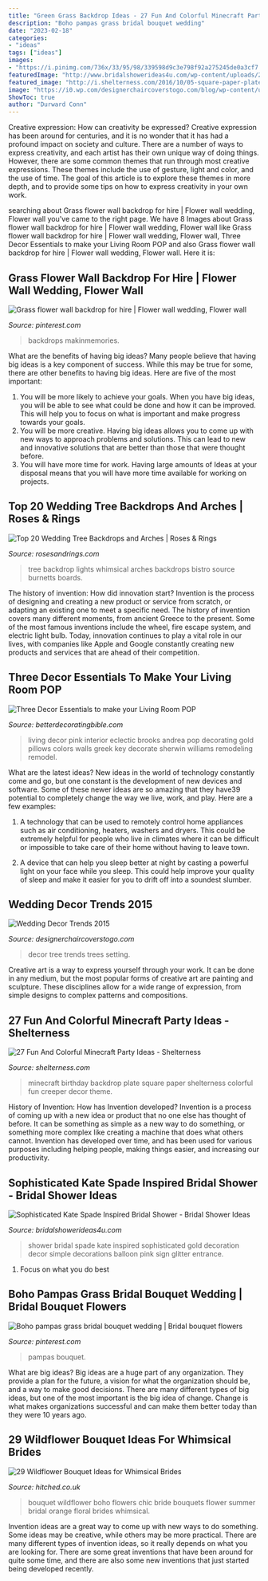 ```yaml
---
title: "Green Grass Backdrop Ideas - 27 Fun And Colorful Minecraft Party Ideas"
description: "Boho pampas grass bridal bouquet wedding"
date: "2023-02-18"
categories:
- "ideas"
tags: ["ideas"]
images:
- "https://i.pinimg.com/736x/33/95/98/339598d9c3e798f92a275245de0a3cf7.jpg"
featuredImage: "http://www.bridalshowerideas4u.com/wp-content/uploads/2016/05/Sophisticated-Kate-Spade-Inspired-Bridal-Shower-Glitter-Balloon-600x900.jpg"
featured_image: "http://i.shelterness.com/2016/10/05-square-paper-plate-backdrop-at-a-Minecraft-birthday-party.jpg"
image: "https://i0.wp.com/designerchaircoverstogo.com/blog/wp-content/uploads/2014/10/tree.jpg"
ShowToc: true
author: "Durward Conn"
---
```



Creative expression: How can creativity be expressed?
Creative expression has been around for centuries, and it is no wonder that it has had a profound impact on society and culture. There are a number of ways to express creativity, and each artist has their own unique way of doing things. However, there are some common themes that run through most creative expressions. These themes include the use of gesture, light and color, and the use of time. The goal of this article is to explore these themes in more depth, and to provide some tips on how to express creativity in your own work.

	

		
searching about Grass flower wall backdrop for hire | Flower wall wedding, Flower wall you've came to the right page. We have 8 Images about Grass flower wall backdrop for hire | Flower wall wedding, Flower wall like Grass flower wall backdrop for hire | Flower wall wedding, Flower wall, Three Decor Essentials to make your Living Room POP and also Grass flower wall backdrop for hire | Flower wall wedding, Flower wall. Here it is:
		
    
## Grass Flower Wall Backdrop For Hire | Flower Wall Wedding, Flower Wall

<img loading=lazy src="https://i.pinimg.com/736x/33/95/98/339598d9c3e798f92a275245de0a3cf7.jpg" onerror="this.onerror=null;this.src='https://tse3.mm.bing.net/th?id=OIP.wcz8GxgaCgOIPQtNvtSL7wHaJ3&amp;pid=15.1';" alt="Grass flower wall backdrop for hire | Flower wall wedding, Flower wall">

_Source: pinterest.com_

>backdrops makinmemories. 

	

What are the benefits of having big ideas?
Many people believe that having big ideas is a key component of success. While this may be true for some, there are other benefits to having big ideas. Here are five of the most important: 
1. You will be more likely to achieve your goals. When you have big ideas, you will be able to see what could be done and how it can be improved. This will help you to focus on what is important and make progress towards your goals. 
2. You will be more creative. Having big ideas allows you to come up with new ways to approach problems and solutions. This can lead to new and innovative solutions that are better than those that were thought before. 
3. You will have more time for work. Having large amounts of Ideas at your disposal means that you will have more time available for working on projects.

    
## Top 20 Wedding Tree Backdrops And Arches | Roses &amp; Rings

<img loading=lazy src="http://www.rosesandrings.com/wp-content/uploads/2018/03/Whimsical-tree-wedding-backdrop-with-bistro-lights.jpg" onerror="this.onerror=null;this.src='https://tse4.mm.bing.net/th?id=OIP.TDGgjXd1jMBw3wNcYi8fqAHaLH&amp;pid=15.1';" alt="Top 20 Wedding Tree Backdrops and Arches | Roses &amp; Rings">

_Source: rosesandrings.com_

>tree backdrop lights whimsical arches backdrops bistro source burnetts boards. 

	

The history of invention: How did innovation start?
Invention is the process of designing and creating a new product or service from scratch, or adapting an existing one to meet a specific need. The history of invention covers many different moments, from ancient Greece to the present. Some of the most famous inventions include the wheel, fire escape system, and electric light bulb. Today, innovation continues to play a vital role in our lives, with companies like Apple and Google constantly creating new products and services that are ahead of their competition.

    
## Three Decor Essentials To Make Your Living Room POP

<img loading=lazy src="http://betterdecoratingbible.com/wp-content/uploads/2013/11/greek-key-pillows-pink-decor-interior-design-blog-ideas-eclectic-living-room.jpg" onerror="this.onerror=null;this.src='https://tse3.mm.bing.net/th?id=OIP.tyM1x0O1zt2VbF-EGAiYOgHaLH&amp;pid=15.1';" alt="Three Decor Essentials to make your Living Room POP">

_Source: betterdecoratingbible.com_

>living decor pink interior eclectic brooks andrea pop decorating gold pillows colors walls greek key decorate sherwin williams remodeling remodel. 

	

What are the latest ideas?
New ideas in the world of technology constantly come and go, but one constant is the development of new devices and software. Some of these newer ideas are so amazing that they have39 potential to completely change the way we live, work, and play. Here are a few examples:
1. A technology that can be used to remotely control home appliances such as air conditioning, heaters, washers and dryers. This could be extremely helpful for people who live in climates where it can be difficult or impossible to take care of their home without having to leave town.

2. A device that can help you sleep better at night by casting a powerful light on your face while you sleep. This could help improve your quality of sleep and make it easier for you to drift off into a soundest slumber.


    
## Wedding Decor Trends 2015

<img loading=lazy src="https://i0.wp.com/designerchaircoverstogo.com/blog/wp-content/uploads/2014/10/tree.jpg" onerror="this.onerror=null;this.src='https://tse2.mm.bing.net/th?id=OIP.EtibBxhdS-0BvEf17m8OhwHaLE&amp;pid=15.1';" alt="Wedding Decor Trends 2015">

_Source: designerchaircoverstogo.com_

>decor tree trends trees setting. 

	

Creative art is a way to express yourself through your work. It can be done in any medium, but the most popular forms of creative art are painting and sculpture. These disciplines allow for a wide range of expression, from simple designs to complex patterns and compositions.

    
## 27 Fun And Colorful Minecraft Party Ideas - Shelterness

<img loading=lazy src="http://i.shelterness.com/2016/10/05-square-paper-plate-backdrop-at-a-Minecraft-birthday-party.jpg" onerror="this.onerror=null;this.src='https://tse3.mm.bing.net/th?id=OIP.huqAR5CwtAfDG4WqncKbhgHaNJ&amp;pid=15.1';" alt="27 Fun And Colorful Minecraft Party Ideas - Shelterness">

_Source: shelterness.com_

>minecraft birthday backdrop plate square paper shelterness colorful fun creeper decor theme. 

	

History of Invention: How has Invention developed?
Invention is a process of coming up with a new idea or product that no one else has thought of before. It can be something as simple as a new way to do something, or something more complex like creating a machine that does what others cannot. Invention has developed over time, and has been used for various purposes including helping people, making things easier, and increasing our productivity.

    
## Sophisticated Kate Spade Inspired Bridal Shower - Bridal Shower Ideas

<img loading=lazy src="http://www.bridalshowerideas4u.com/wp-content/uploads/2016/05/Sophisticated-Kate-Spade-Inspired-Bridal-Shower-Glitter-Balloon-600x900.jpg" onerror="this.onerror=null;this.src='https://tse2.mm.bing.net/th?id=OIP.ZFA70pDuxEYHytlbn4s1qQHaLH&amp;pid=15.1';" alt="Sophisticated Kate Spade Inspired Bridal Shower - Bridal Shower Ideas">

_Source: bridalshowerideas4u.com_

>shower bridal spade kate inspired sophisticated gold decoration decor simple decorations balloon pink sign glitter entrance. 

	

1. Focus on what you do best

    
## Boho Pampas Grass Bridal Bouquet Wedding | Bridal Bouquet Flowers

<img loading=lazy src="https://i.pinimg.com/736x/44/18/4c/44184cf7e6d275c4acfb8eb69c73d431.jpg" onerror="this.onerror=null;this.src='https://tse2.mm.bing.net/th?id=OIP.H_ET8eQWZVNIhx2HxoD9qgHaLG&amp;pid=15.1';" alt="Boho pampas grass bridal bouquet wedding | Bridal bouquet flowers">

_Source: pinterest.com_

>pampas bouquet. 

	

What are big ideas?
Big ideas are a huge part of any organization. They provide a plan for the future, a vision for what the organization should be, and a way to make good decisions. There are many different types of big ideas, but one of the most important is the big idea of change. Change is what makes organizations successful and can make them better today than they were 10 years ago.

    
## 29 Wildflower Bouquet Ideas For Whimsical Brides

<img loading=lazy src="https://cdn0.hitched.co.uk/articles/images/5/4/0/7/img_67045/wildflower-bouquet-boho.jpg" onerror="this.onerror=null;this.src='https://tse1.mm.bing.net/th?id=OIP.a0jkWcZPnuwed2Cj51AVawHaJr&amp;pid=15.1';" alt="29 Wildflower Bouquet Ideas for Whimsical Brides">

_Source: hitched.co.uk_

>bouquet wildflower boho flowers chic bride bouquets flower summer bridal orange floral brides whimsical. 

	

Invention ideas are a great way to come up with new ways to do something. Some ideas may be creative, while others may be more practical. There are many different types of invention ideas, so it really depends on what you are looking for. There are some great inventions that have been around for quite some time, and there are also some new inventions that just started being developed recently.

